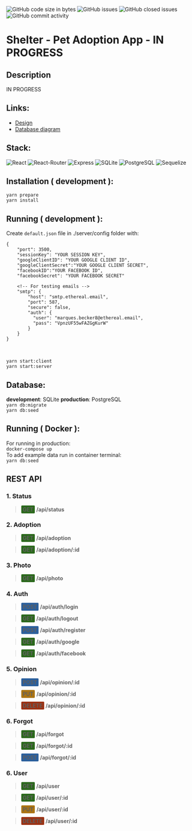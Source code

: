 ![GitHub code size in bytes](https://img.shields.io/github/languages/code-size/FIL708/shelter?style=for-the-badge)
![GitHub issues](https://img.shields.io/github/issues/FIL708/shelter?color=%23238636&style=for-the-badge)
![GitHub closed issues](https://img.shields.io/github/issues-closed/FIL708/shelter?color=%23A371F7&style=for-the-badge)
![GitHub commit activity](https://img.shields.io/github/commit-activity/m/FIL708/shelter?style=for-the-badge)

# Shelter - Pet Adoption App - IN PROGRESS
## Description
IN PROGRESS
## Links:
* [Design](https://www.figma.com/file/gddkQdzVP0pw7dIb1oNa5C/animal-shelter?node-id=20%3A105&t=7muUg5TZjm3H3sBN-1)
* [Database diagram](https://drawsql.app/teams/estate/diagrams/shelter)
## Stack:
![React](https://img.shields.io/badge/React-20232A?style=for-the-badge&logo=react&logoColor=61DAFB)
![React-Router](https://img.shields.io/badge/React_Router-CA4245?style=for-the-badge&logo=react-router&logoColor=white)
![Express](https://img.shields.io/badge/Express.js-404D59?style=for-the-badge)
![SQLite](https://img.shields.io/badge/SQLite-07405E?style=for-the-badge&logo=sqlite&logoColor=white)
![PostgreSQL](https://img.shields.io/badge/PostgreSQL-316192?style=for-the-badge&logo=postgresql&logoColor=white)
![Sequelize](https://img.shields.io/badge/Sequelize-52B0E7?style=for-the-badge&logo=Sequelize&logoColor=white)

## Installation ( development ):
`yarn prepare`
<br>
`yarn install`
## Running ( development ):
Create `default.json` file in ./server/config folder with:
```
{
    "port": 3500,
    "sessionKey": "YOUR SESSION KEY",
    "googleClientID": "YOUR GOOGLE CLIENT ID",
    "googleClientSecret":"YOUR GOOGLE CLIENT SECRET",
    "facebookID":"YOUR FACEBOOK ID",
    "facebookSecret": "YOUR FACEBOOK SECRET"
    
    <!-- For testing emails -->
    "smtp": {
        "host": "smtp.ethereal.email",
        "port": 587,
        "secure": false,
        "auth": {
          "user": "marques.becker8@ethereal.email",
          "pass": "VpnzUF55wFAZGgKurW"
        }
    }
}
```
<br>

`yarn start:client`
<br>
`yarn start:server`

## Database:
**development**: SQLite  **production**: PostgreSQL
<br>
`yarn db:migrate`
<br>
`yarn db:seed`

## Running ( Docker ):
For running in production:
<br>
`docker-compose up`
<br>
To add example data run in container terminal:
<br>
`yarn db:seed`

## REST API

### 1. Status
> <strong style="background-color:#2c691d;padding:2px 4px; border-radius:2px">GET</strong> **/api/status**



### 2. Adoption
> <strong style="background-color:#2c691d;padding:2px 4px; border-radius:2px">GET</strong> **/api/adoption**

> <strong style="background-color:#2c691d;padding:2px 4px; border-radius:2px">GET</strong> **/api/adoption/:id**


### 3. Photo
> <strong style="background-color:#2c691d;padding:2px 4px; border-radius:2px">GET</strong> **/api/photo**

### 4. Auth
> <strong style="background-color:#2c609c;padding:2px 4px; border-radius:2px">POST</strong> **/api/auth/login**

> <strong style="background-color:#2c691d;padding:2px 4px; border-radius:2px">GET</strong> **/api/auth/logout**

> <strong style="background-color:#2c609c;padding:2px 4px; border-radius:2px">POST</strong> **/api/auth/register**

> <strong style="background-color:#2c691d;padding:2px 4px; border-radius:2px">GET</strong> **/api/auth/google**

> <strong style="background-color:#2c691d;padding:2px 4px; border-radius:2px">GET</strong> **/api/auth/facebook**

### 5. Opinion
> <strong style="background-color:#2c609c;padding:2px 4px; border-radius:2px">POST</strong> **/api/opinion/:id**

> <strong style="background-color:#ab7413;padding:2px 4px; border-radius:2px">PUT</strong> **/api/opinion/:id**

> <strong style="background-color:#9c3214;padding:2px 4px; border-radius:2px">DELETE</strong> **/api/opinion/:id**


### 6. Forgot
> <strong style="background-color:#2c691d;padding:2px 4px; border-radius:2px">GET</strong> **/api/forgot**

> <strong style="background-color:#2c691d;padding:2px 4px; border-radius:2px">GET</strong> **/api/forgot/:id**

> <strong style="background-color:#2c609c;padding:2px 4px; border-radius:2px">POST</strong> **/api/forgot/:id**

### 6. User
> <strong style="background-color:#2c691d;padding:2px 4px; border-radius:2px">GET</strong> **/api/user**

> <strong style="background-color:#2c691d;padding:2px 4px; border-radius:2px">GET</strong> **/api/user/:id**

> <strong style="background-color:#ab7413;padding:2px 4px; border-radius:2px">PUT</strong> **/api/user/:id**

> <strong style="background-color:#9c3214;padding:2px 4px; border-radius:2px">DELETE</strong> **/api/user/:id**